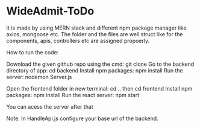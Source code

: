# WideAdmit-ToDo

It is made by using MERN stack and different npm package manager like axios, mongoose etc. The folder and the files are well struct like for the components, apis, controllers etc are assigned propoerly.

How to run the code: 

Download the given github repo using the cmd: git clone <url>
Go to the backend directory of app: cd backend
Install npm packages: npm install
Run the server: nodemon Server.js


Open the frontend folder in new terminal: cd .. then cd frontend 
Install npm packages: npm install
Run the react server: npm start

You can acess the server after that

Note: In HandleApi.js configure your base url of the backend.
